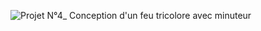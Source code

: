 ![Projet N°4_ Conception d'un feu tricolore avec minuteur](https://github.com/user-attachments/assets/155961f7-6c96-475a-8ad2-b2f6c7ebdc5d)
